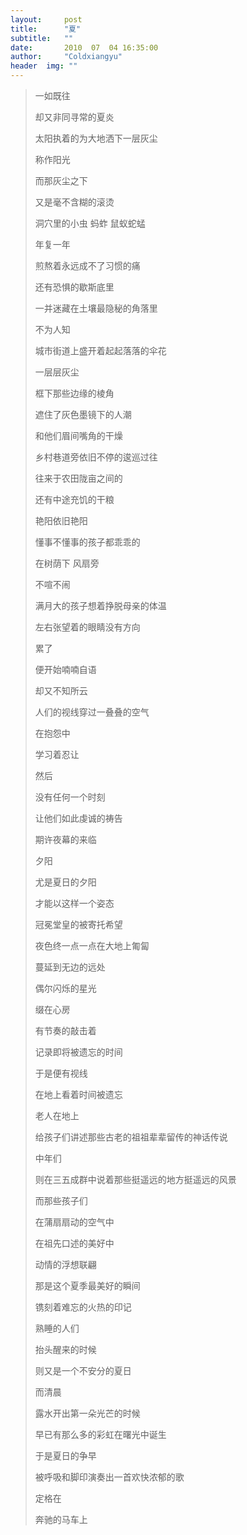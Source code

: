 ```yaml
---         
layout:     post    
title:      "夏"    
subtitle:   ""    
date:       2010  07  04 16:35:00    
author:     "Coldxiangyu"    
header  img: ""    
---        
```

>一如既往  
>
>却又非同寻常的夏炎  
>
>太阳执着的为大地洒下一层灰尘  
>
>称作阳光  
>
>而那灰尘之下  
>
>又是毫不含糊的滚烫  
>
>洞穴里的小虫  蚂蚱  鼠蚁蛇蜢  
>
>年复一年  
>
>煎熬着永远成不了习惯的痛  
>
>还有恐惧的歇斯底里  
>
>一并迷藏在土壤最隐秘的角落里  
>
>不为人知  
>
>城市街道上盛开着起起落落的伞花  
>
>一层层灰尘  
>
>框下那些边缘的棱角  
>
>遮住了灰色墨镜下的人潮  
>
>和他们眉间嘴角的干燥  
>
>乡村巷道旁依旧不停的逡巡过往  
>
>往来于农田陇亩之间的  
>
>还有中途充饥的干粮  
>
>艳阳依旧艳阳  
>
>懂事不懂事的孩子都乖乖的  
>
>在树荫下  风扇旁  
>
>不喧不闹  
>
>满月大的孩子想着挣脱母亲的体温  
>
>左右张望着的眼睛没有方向  
>
>累了  
>
>便开始喃喃自语  
>
>却又不知所云  
>
>人们的视线穿过一叠叠的空气  
>
>在抱怨中  
>
>学习着忍让  
>
>然后  
>
>没有任何一个时刻  
>
>让他们如此虔诚的祷告  
>
>期许夜幕的来临  
>
>夕阳  
>
>尤是夏日的夕阳  
>
>才能以这样一个姿态  
>
>冠冕堂皇的被寄托希望  
>
>夜色终一点一点在大地上匍匐  
>
>蔓延到无边的远处  
>
>偶尔闪烁的星光  
>
>缀在心房  
>
>有节奏的敲击着  
>
>记录即将被遗忘的时间  
>
>于是便有视线  
>
>在地上看着时间被遗忘  
>
>老人在地上  
>
>给孩子们讲述那些古老的祖祖辈辈留传的神话传说  
>
>中年们  
>
>则在三五成群中说着那些挺遥远的地方挺遥远的风景  
>
>而那些孩子们  
>
>在蒲扇扇动的空气中  
>
>在祖先口述的美好中  
>
>动情的浮想联翩  
>
>那是这个夏季最美好的瞬间  
>
>镌刻着难忘的火热的印记  
>
>熟睡的人们  
>
>抬头醒来的时候  
>
>则又是一个不安分的夏日  
>
>而清晨  
>
>露水开出第一朵光芒的时候  
>
>早已有那么多的彩虹在曙光中诞生  
>
>于是夏日的争早  
>
>被呼吸和脚印演奏出一首欢快浓郁的歌  
>
>定格在  
>
>奔驰的马车上  

